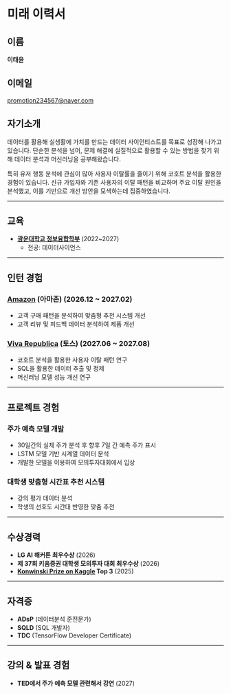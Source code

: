 # 미래 이력서

## 이름
**이태윤**

## 이메일
promotion234567@naver.com

## 자기소개
데이터를 활용해 실생활에 가치를 만드는 데이터 사이언티스트를 목표로 성장해 나가고 있습니다. 단순한 분석을 넘어, 문제 해결에 실질적으로 활용할 수 있는 방법을 찾기 위해 데이터 분석과 머신러닝을 공부해왔습니다.

특히 유저 행동 분석에 관심이 많아 사용자 이탈률을 줄이기 위해 코호트 분석을 활용한 경험이 있습니다. 신규 가입자와 기존 사용자의 이탈 패턴을 비교하며 주요 이탈 원인을 분석했고, 이를 기반으로 개선 방안을 모색하는데 집중하였습니다.

---

## 교육
- **[광운대학교 정보융합학부](https://ic.kw.ac.kr/main/main.php)** (2022~2027)
  - 전공: 데이터사이언스

---

## 인턴 경험
### **[Amazon](https://www.amazon.com/) (아마존) (2026.12 ~ 2027.02)**
  - 고객 구매 패턴을 분석하여 맞춤형 추천 시스템 개선
  - 고객 리뷰 및 피드백 데이터 분석하여 제품 개선

### **[Viva Republica](https://toss.im/) (토스) (2027.06 ~ 2027.08)**  
  - 코호트 분석을 활용한 사용자 이탈 패턴 연구 
  - SQL을 활용한 데이터 추출 및 정제  
  - 머신러닝 모델 성능 개선 연구 

---

## 프로젝트 경험
### 주가 예측 모델 개발
- 30일간의 실제 주가 분석 후 향후 7일 간 예측 주가 표시
- LSTM 모델 기반 시계열 데이터 분석
- 개발한 모델을 이용하여 모의투자대회에서 입상

### 대학생 맞춤형 시간표 추천 시스템
- 강의 평가 데이터 분석
- 학생의 선호도 시간대 반영한 맞춤 추천

---

## 수상경력
- **LG AI 해커톤 최우수상** (2026)
- **제 37회 키움증권 대학생 모의투자 대회 최우수상** (2026)
- **[Konwinski Prize on Kaggle](https://www.kaggle.com/competitions/konwinski-prize/overview) Top 3** (2025)

---

## 자격증
- **ADsP** (데이터분석 준전문가)
- **SQLD** (SQL 개발자)
- **TDC** (TensorFlow Developer Certificate)

---

## 강의 & 발표 경험
- **TED에서 주가 예측 모델 관련해서 강연** (2027)
